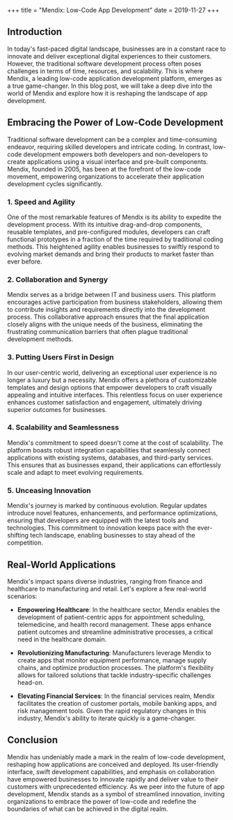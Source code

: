 +++
title = "Mendix: Low-Code App Development"
date = 2019-11-27
+++

## Introduction

In today's fast-paced digital landscape, businesses are in a constant race to innovate and deliver exceptional digital experiences to their customers. However, the traditional software development process often poses challenges in terms of time, resources, and scalability. This is where Mendix, a leading low-code application development platform, emerges as a true game-changer. In this blog post, we will take a deep dive into the world of Mendix and explore how it is reshaping the landscape of app development.

## Embracing the Power of Low-Code Development

Traditional software development can be a complex and time-consuming endeavor, requiring skilled developers and intricate coding. In contrast, low-code development empowers both developers and non-developers to create applications using a visual interface and pre-built components. Mendix, founded in 2005, has been at the forefront of the low-code movement, empowering organizations to accelerate their application development cycles significantly.

### 1. Speed and Agility

One of the most remarkable features of Mendix is its ability to expedite the development process. With its intuitive drag-and-drop components, reusable templates, and pre-configured modules, developers can craft functional prototypes in a fraction of the time required by traditional coding methods. This heightened agility enables businesses to swiftly respond to evolving market demands and bring their products to market faster than ever before.

### 2. Collaboration and Synergy

Mendix serves as a bridge between IT and business users. This platform encourages active participation from business stakeholders, allowing them to contribute insights and requirements directly into the development process. This collaborative approach ensures that the final application closely aligns with the unique needs of the business, eliminating the frustrating communication barriers that often plague traditional development methods.

### 3. Putting Users First in Design

In our user-centric world, delivering an exceptional user experience is no longer a luxury but a necessity. Mendix offers a plethora of customizable templates and design options that empower developers to craft visually appealing and intuitive interfaces. This relentless focus on user experience enhances customer satisfaction and engagement, ultimately driving superior outcomes for businesses.

### 4. Scalability and Seamlessness

Mendix's commitment to speed doesn't come at the cost of scalability. The platform boasts robust integration capabilities that seamlessly connect applications with existing systems, databases, and third-party services. This ensures that as businesses expand, their applications can effortlessly scale and adapt to meet evolving requirements.

### 5. Unceasing Innovation

Mendix's journey is marked by continuous evolution. Regular updates introduce novel features, enhancements, and performance optimizations, ensuring that developers are equipped with the latest tools and technologies. This commitment to innovation keeps pace with the ever-shifting tech landscape, enabling businesses to stay ahead of the competition.

## Real-World Applications

Mendix's impact spans diverse industries, ranging from finance and healthcare to manufacturing and retail. Let's explore a few real-world scenarios:

- **Empowering Healthcare**: In the healthcare sector, Mendix enables the development of patient-centric apps for appointment scheduling, telemedicine, and health record management. These apps enhance patient outcomes and streamline administrative processes, a critical need in the healthcare domain.

- **Revolutionizing Manufacturing**: Manufacturers leverage Mendix to create apps that monitor equipment performance, manage supply chains, and optimize production processes. The platform's flexibility allows for tailored solutions that tackle industry-specific challenges head-on.

- **Elevating Financial Services**: In the financial services realm, Mendix facilitates the creation of customer portals, mobile banking apps, and risk management tools. Given the rapid regulatory changes in this industry, Mendix's ability to iterate quickly is a game-changer.

## Conclusion

Mendix has undeniably made a mark in the realm of low-code development, reshaping how applications are conceived and deployed. Its user-friendly interface, swift development capabilities, and emphasis on collaboration have empowered businesses to innovate rapidly and deliver value to their customers with unprecedented efficiency. As we peer into the future of app development, Mendix stands as a symbol of streamlined innovation, inviting organizations to embrace the power of low-code and redefine the boundaries of what can be achieved in the digital realm.
